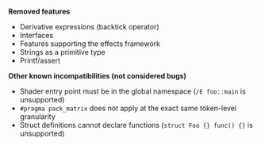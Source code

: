 **Removed features**
- Derivative expressions (backtick operator)
- Interfaces
- Features supporting the effects framework
- Strings as a primitive type
- Printf/assert

**Other known incompatibilities (not considered bugs)**
- Shader entry point must be in the global namespace (`/E foo::main` is unsupported)
- `#pragma pack_matrix` does not apply at the exact same token-level granularity
- Struct definitions cannot declare functions (`struct Foo {} func() {}` is unsupported)